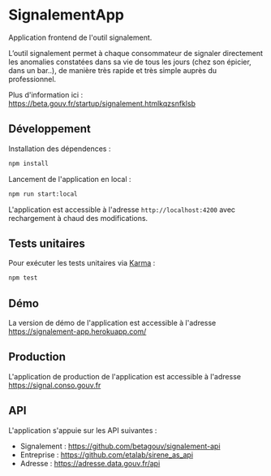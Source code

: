 # SignalementApp

Application frontend de l'outil signalement.

L’outil signalement permet à chaque consommateur de signaler directement les anomalies constatées dans sa vie de tous les jours (chez son épicier, dans un bar..), de manière très rapide et très simple auprès du professionnel.

Plus d'information ici : https://beta.gouv.fr/startup/signalement.htmlkqzsnfklsb

## Développement

Installation des dépendences :
```bash
npm install
```

Lancement de l'application en local :
```bash
npm run start:local
```

L'application est accessible à l'adresse `http://localhost:4200` avec rechargement à chaud des modifications.

## Tests unitaires

Pour exécuter les tests unitaires via [Karma](https://karma-runner.github.io) :

```bash
npm test
```

## Démo

La version de démo de l'application est accessible à l'adresse https://signalement-app.herokuapp.com/

## Production

L'application de production de l'application  est accessible à l'adresse https://signal.conso.gouv.fr

## API

L'application s'appuie sur les API suivantes :
* Signalement : https://github.com/betagouv/signalement-api
* Entreprise : https://github.com/etalab/sirene_as_api
* Adresse : https://adresse.data.gouv.fr/api
